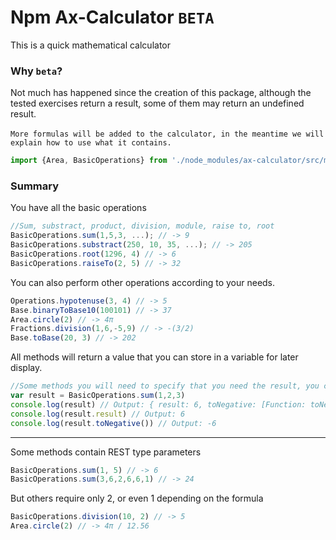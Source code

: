 # Npm Ax-Calculator `BETA`
This is a quick mathematical calculator

### Why `beta`?
Not much has happened since the creation of this package, although the tested exercises return a result, some of them may return an undefined result. <br><br>
`More formulas will be added to the calculator, in the meantime we will explain how to use what it contains.`

```js
import {Area, BasicOperations} from './node_modules/ax-calculator/src/main.js'
```

### Summary
You have all the basic operations

```js
//Sum, substract, product, division, module, raise to, root
BasicOperations.sum(1,5,3, ...); // -> 9
BasicOperations.substract(250, 10, 35, ...); // -> 205
BasicOperations.root(1296, 4) // -> 6
BasicOperations.raiseTo(2, 5) // -> 32
```

You can also perform other operations according to your needs.
```js
Operations.hypotenuse(3, 4) // -> 5
Base.binaryToBase10(100101) // -> 37
Area.circle(2) // -> 4π
Fractions.division(1,6,-5,9) // -> -(3/2)
Base.toBase(20, 3) // -> 202
```

All methods will return a value that you can store in a variable for later display.
```js
//Some methods you will need to specify that you need the result, you can set it to negative
var result = BasicOperations.sum(1,2,3)
console.log(result) // Output: { result: 6, toNegative: [Function: toNegative] }
console.log(result.result) // Output: 6
console.log(result.toNegative()) // Output: -6

```
<hr></hr>

Some methods contain REST type parameters

```js
BasicOperations.sum(1, 5) // -> 6
BasicOperations.sum(3,6,2,6,6,1) // -> 24
```

But others require only 2, or even 1 depending on the formula
```js
BasicOperations.division(10, 2) // -> 5
Area.circle(2) // -> 4π / 12.56
```